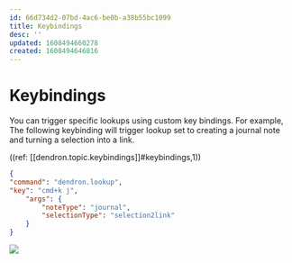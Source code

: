 ```yaml
---
id: 66d734d2-07bd-4ac6-be0b-a38b55bc1099
title: Keybindings
desc: ''
updated: 1608494660278
created: 1608494646816
---
```



# Keybindings

You can trigger specific lookups using custom key bindings. For example, The following keybinding will trigger lookup set to creating a journal note and turning a selection into a link. 

((ref: [[dendron.topic.keybindings]]#keybindings,1))

```json
{
"command": "dendron.lookup",
"key": "cmd+k j",
    "args": {
        "noteType": "journal",
        "selectionType": "selection2link"
    }
}
```


<a href="https://www.loom.com/share/1e6b39a93b7245e4b13310f7c06d972f"> 
<img style="" src="https://cdn.loom.com/sessions/thumbnails/1e6b39a93b7245e4b13310f7c06d972f-with-play.gif"> </a>

